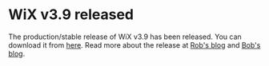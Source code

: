 # WiX v3.9 released

The production/stable release of WiX v3.9 has been released.
You can download it from <a href="http://wixtoolset.org/releases/v3.9/stable">here</a>.
Read more about the release at <a href="http://robmensching.com/blog/posts/2014/10/31/wix-toolset-v3.9-released/">Rob's blog</a>
and <a href="http://www.joyofsetup.com/2014/10/31/wix-v3-9-released/">Bob's blog</a>.

